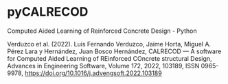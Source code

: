 # pyCALRECOD
Computed Aided Learning of Reinforced Concrete Design - Python

Verduzco et al. (2022). Luis Fernando Verduzco, Jaime Horta, Miguel A. Pérez Lara y Hernández, Juan Bosco Hernández, CALRECOD — A software for Computed Aided Learning of REinforced COncrete structural Design, Advances in Engineering Software, Volume 172, 2022, 103189, ISSN 0965-9978, https://doi.org/10.1016/j.advengsoft.2022.103189
